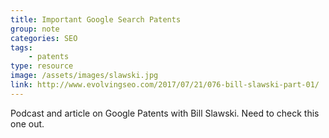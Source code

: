```yaml
---
title: Important Google Search Patents
group: note
categories: SEO
tags:
    - patents
type: resource
image: /assets/images/slawski.jpg
link: http://www.evolvingseo.com/2017/07/21/076-bill-slawski-part-01/
---
```

Podcast and article on Google Patents with Bill Slawski. Need to check this one out.
